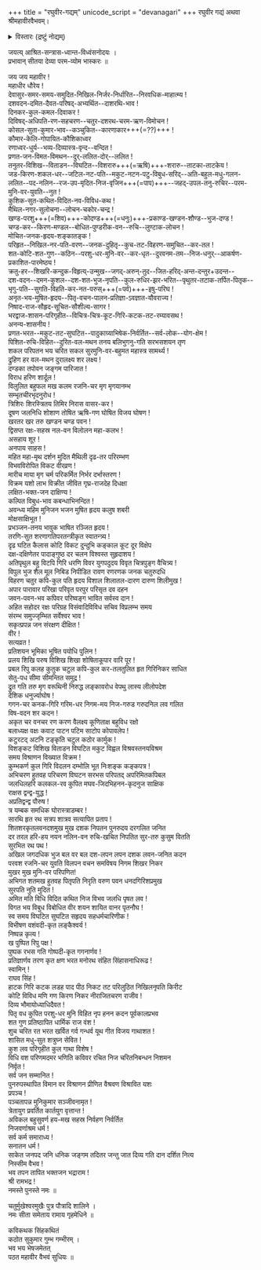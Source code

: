 +++
title = "रघुवीर-गद्यम्"
unicode_script = "devanagari"
+++
रघुवीर गद्यं अथवा श्रीमहावीरवैभवम्।    

<details><summary>विस्तारः (द्रष्टुं नोद्यम्)</summary>


<div class="videoEmbed"  src="https://youtu.be/MDGzS50X2WI" caption="आण्डवन्"></div>
<div class="videoEmbed"  src="https://www.youtube.com/watch?v=fUCDA3p4r2k" caption="रघुरामाभिषेकः (अपूर्णम्)"></div>
</details>



जयत्य् आश्रित-सन्त्रास-ध्वान्त-विध्वंसनोदयः ।  
प्रभावान् सीतया देव्या परम-व्योम भास्करः ॥

जय जय महावीर !  
महाधीर धौरेय !  
देवासुर-समर-समय-समुदित-निखिल-निर्जर-निर्धारित--निरवधिक-माहात्म्य !  
दशवदन-दमित-दैवत-परिषद्-अभ्यर्थित--दाशरथि-भाव !  
दिनकर-कुल-कमल-दिवाकर !  
दिविषद्-अधिपति-रण-सहचरण--चतुर-दशरथ-चरम-ऋण-विमोचन !  
कोसल-सुता-कुमार-भाव--कञ्चुकित--कारणाकार+++(=??)+++ !  
कौमार-केलि-गोपायित-कौशिकाध्वर  
रणाध्वर-धुर्य--भव्य-दिव्यास्त्र-वृन्द--वन्दित !  
प्रणत-जन-विमत-विमथन--दुर्-ललित-दोर्--ललित !  
तनुतर-विशिख--विताडन--विघटित--विशरारु+++(=ऋषि)+++-शरारु--ताटका-ताटकेय !  
जड-किरण-शकल-धर--जटिल-नट-पति--मकुट-नटन-पटु-विबुध-सरिद्--अति-बहुल-मधु-गलन-ललित--पद-नलिन--रज-उप-मृदित-निज-वृजिन+++(=पाप)+++--जहद्-उपल-तनु-रुचिर--परम-मुनि-वर-युवति--नुत !  
कुशिक-सुत-कथित-विदित-नव-विविध-कथ !  
मैथिल-नगर-सुलोचना--लोचन-चकोर-चन्द्र !  
खण्ड-परशु+++(=शिव)+++-कोदण्ड+++(=धनुः)+++-प्रकाण्ड-खण्डन-शौण्ड--भुज-दण्ड !  
चण्ड-कर--किरण-मण्डल--बोधित-पुण्डरीक-वन--रुचि--लुण्टाक-लोचन !  
मोचित-जनक-हृदय-शङ्कातङ्क !  
परिहृत--निखिल-नर-पति-वरण--जनक-दुहितृ--कुच-तट-विहरण-समुचित--कर-तल !  
शत-कोटि-शत-गुण--कठिन--परशु-धर-मुनि-वर--कर-धृत--दुरवनम-तम--निज-धनुर्--आकर्षण-प्रकाशित-पारमेष्ठ्य !  
क्रतु-हर--शिखरि-कन्दुक-विहृत्य्-उन्मुख--जगद्-अरुन्-तुद--जित-हरिद्-अन्त-दन्तुर+उदन्त--  
दश-वदन--दमन-कुशल--दश-शत-भुज-नृपति--कुल-रुधिर-झर-भरित--पृथुतर-तटाक-तर्पित-पितृक--  
भृगु-पति--सुगति-विहति-कर-नत-परुस्+++(=पर्व)+++-इषु-परिघ !  
अनृत-भय-मुषित-हृदय--पितृ-वचन-पालन-प्रतिज्ञा-ऽवज्ञात-यौवराज्य !  
निषाद-राज-सौहृद-सूचित-सौशील्य-सागर !  
भरद्वाज-शासन-परिगृहीत--विचित्र-चित्र-कूट-गिरि-कटक-तट-रम्यावसथ !  
अनन्य-शासनीय !  
प्रणत-भरत--मकुट-तट-सुघटित--पादुकाग्र्याभिषेक-निर्वर्तित--सर्व-लोक--योग-क्षेम !  
पिशित-रुचि-विहित--दुरित-वल-मथन तनय बलिभुगनु-गति सरभसशयन तृण  
शकल परिपतन भय चरित सकल सुरमुनि-वर-बहुमत महास्त्र सामर्थ्य !  
द्रुहिण हर वल-मथन दुरालक्ष्य शर लक्ष्य !  
दण्डका तपोवन जङ्गम पारिजात !  
विराध हरिण शार्दूल !  
विलुलित बहुफल मख कलम रजनि-चर मृग मृगयानम्भ  
सम्भृतचीरभृदनुरोध !  
त्रिशिरः शिरस्त्रितय तिमिर निरास वासर-कर !  
दूषण जलनिधि शोशाण तोषित ऋषि-गण घोषित विजय घोषण !  
खरतर खर तरु खण्डन चण्ड पवन !  
द्विसप्त रक्षः-सहस्र नल-वन विलोलन महा-कलभ !  
असहाय शूर !  
अनपाय साहस !  
महित महा-मृथ दर्शन मुदित मैथिली दृढ-तर परिरम्भण  
विभवविरोपित विकट वीरव्रण !  
मारीच माया मृग चर्म परिकर्मित निर्भर दर्भास्तरण !  
विक्रम यशो लाभ विक्रीत जीवित गृघ्र-राजदेह दिधक्षा  
लक्षित-भक्त-जन दाक्षिण्य !  
कल्पित विबुध-भाव कबन्धाभिनन्दित !  
अवन्ध्य महिम मुनिजन भजन मुषित हृदय कलुष शबरी  
मोक्षसाक्षिभूत !  
प्रभञ्जन-तनय भावुक भाषित रञ्जित हृदय !  
तरणि-सुत शरणागतिपरतन्त्रीकृत स्वातन्त्र्य !  
दृढ घटित कैलास कोटि विकट दुन्दुभि कङ्काल कूट दूर विक्षेप  
दक्ष-दक्षिणेतर पादाङ्गुष्ठ दर चलन विश्वस्त सुहृदाशय !  
अतिपृथुल बहु विटपि गिरि धरणि विवर युगपदुदय विवृत चित्रपुङ्ग वैचित्र्य !  
विपुल भुज शैल मूल निबिड निपीडित रावण रणरणक जनक चतुरुदधि  
विहरण चतुर कपि-कुल पति हृदय विशाल शिलातल-दारण दारुण शिलीमुख !  
अपार पारावार परिखा परिवृत परपुर परिसृत दव दहन  
जवन-पवन-भव कपिवर परिष्वङ्ग भावित सर्वस्व दान !  
अहित सहोदर रक्षः परिग्रह विसंवादिविविध सचिव विप्रलम्भ समय  
संरम्भ समुज्जृम्भित सर्वेश्वर भाव !  
सकृत्प्रपन्न जन संरक्षण दीक्षित !  
वीर !  
सत्यव्रत !  
प्रतिशयन भूमिका भूषित पयोधि पुलिन !  
प्रलय शिखि परुष विशिख शिखा शोषिताकूपार वारि पूर !  
प्रबल रिपु कलह कुतुक चटुल कपि-कुल कर-तलतुलित हृत गिरिनिकर साधित  
सेतु-पध सीमा सीमन्तित समुद्र !  
द्रुत गति तरु मृग वरूथिनी निरुद्ध लङ्कावरोध वेपथु लास्य लीलोपदेश  
देशिक धनुर्ज्याघोष !  
गगन-चर कनक-गिरि गरिम-धर निगम-मय निज-गरुड गरुदनिल लव गलित  
विष-वदन शर कदन !  
अकृत चर वनचर रण करण वैलक्ष्य कूणिताक्ष बहुविध रक्षो  
बलाध्यक्ष वक्षः कवाट पाटन पटिम साटोप कोपावलेप !  
कटुरटद् अटनि टङ्कृति चटुल कठोर कार्मुक !  
विशङ्कट विशिख विताडन विघटित मकुट विह्वल विश्रवस्तनयविश्रम  
समय विश्राणन विख्यात विक्रम !  
कुम्भकर्ण कुल गिरि विदलन दम्भोलि भूत निःशङ्क कङ्कपत्र !  
अभिचरण हुतवह परिचरण विघटन सरभस परिपतद् अपरिमितकपिबल  
जलधिलहरि कलकल-रव कुपित मघव-जिदभिहनन-कृदनुज साक्षिक  
राक्षस द्वन्द्व-युद्ध !  
अप्रतिद्वन्द्व पौरुष !  
त्र यम्बक समधिक घोरास्त्राडम्बर !  
सारथि हृत रथ सत्रप शात्रव सत्यापित प्रताप !  
शितशरकृतलवनदशमुख मुख दशक निपतन पुनरुदय दरगलित जनित  
दर तरल हरि-हय नयन नलिन-वन रुचि-खचित निपतित सुर-तरु कुसुम वितति  
सुरभित रथ पथ !  
अखिल जगदधिक भुज बल वर बल दश-लपन लपन दशक लवन-जनित कदन  
परवश रजनि-चर युवति विलपन वचन समविषय निगम शिखर निकर  
मुखर मुख मुनि-वर परिपणित!  
अभिगत शतमख हुतवह पितृपति निरृति वरुण पवन धनदगिरिशप्रमुख  
सुरपति नुति मुदित !  
अमित मति विधि विदित कथित निज विभव जलधि पृषत लव !  
विगत भय विबुध विबोधित वीर शयन शायित वानर पृतनौघ !  
स्व समय विघटित सुघटित सहृदय सहधर्मचारिणीक !  
विभीषण वशंवदी-कृत लङ्कैश्वर्य !  
निष्पन्न कृत्य !  
ख पुष्पित रिपु पक्ष !  
पुष्पक रभस गति गोष्पदी-कृत गगनार्णव !  
प्रतिज्ञार्णव तरण कृत क्षण भरत मनोरथ संहित सिंहासनाधिरूढ !  
स्वामिन् !  
राघव सिंह !  
हाटक गिरि कटक लडह पाद पीठ निकट तट परिलुठित निखिलनृपति किरीट  
कोटि विविध मणि गण किरण निकर नीराजितचरण राजीव !  
दिव्य भौमायोध्याधिदैवत !  
पितृ वध कुपित परशु-धर मुनि विहित नृप हनन कदन पूर्वकालप्रभव  
शत गुण प्रतिष्ठापित धार्मिक राज वंश !  
शुच चरित रत भरत खर्वित गर्व गन्धर्व यूथ गीत विजय गाथाशत !  
शासित मधु-सुत शत्रुघ्न सेवित !  
कुश लव परिगृहीत कुल गाथा विशेष !  
विधि वश परिणमदमर भणिति कविवर रचित निज चरितनिबन्धन निशमन  
निर्वृत !  
सर्व जन सम्मानित !  
पुनरुपस्थापित विमान वर विश्राणन प्रीणित वैश्रवण विश्रावित यशः  
प्रपञ्च !  
पञ्चतापन्न मुनिकुमार सञ्जीवनामृत !  
त्रेतायुग प्रवर्तित कार्तयुग वृत्तान्त !  
अविकल बहुसुवर्ण हय-मख सहस्र निर्वहण निर्वर्तित  
निजवर्णाश्रम धर्म !  
सर्व कर्म समाराध्य !  
सनातन धर्म !  
साकेत जनपद जनि धनिक जङ्गम तदितर जन्तु जात दिव्य गति दान दर्शित नित्य  
निस्सीम वैभव !  
भव तपन तापित भक्तजन भद्राराम !  
श्री रामभद्र !  
नमस्ते पुनस्ते नमः ॥

चतुर्मुखेश्वरमुखैः पुत्र पौत्रादि शालिने ।  
नमः सीता समेताय रामाय गृहमेधिने ॥

कविकथक सिंहकथितं  
कठोत सुकुमार गुम्भ गम्भीरम् ।  
भव भय भेषजमेतत्  
पठत महावीर वैभवं सुधियः ॥
